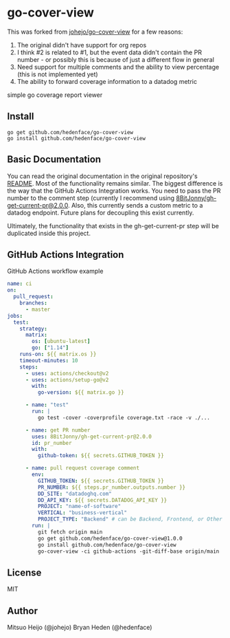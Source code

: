 # go-cover-view

This was forked from [johejo/go-cover-view](https://github.com/johejo/go-cover-view) for a few reasons:

1. The original didn't have support for org repos
2. I think #2 is related to #1, but the event data didn't contain the PR number - or possibly this is because of just a different flow in general
3. Need support for multiple comments and the ability to view percentage (this is not implemented yet)
4. The ability to forward coverage information to a datadog metric

simple go coverage report viewer

## Install

```
go get github.com/hedenface/go-cover-view
go install github.com/hedenface/go-cover-view
```

## Basic Documentation

You can read the original documentation in the original repository's [README](https://github.com/johejo/go-cover-view/blob/master/README.md). Most of the functionality remains similar. The biggest difference is the way that the GitHub Actions Integration works. You need to pass the PR number to the comment step (currently I recommend using [8BitJonny/gh-get-current-pr@2.0.0](https://github.com/8BitJonny/gh-get-current-pr). Also, this currently sends a custom metric to a datadog endpoint. Future plans for decoupling this exist currently.

Ultimately, the functionality that exists in the gh-get-current-pr step will be duplicated inside this project.

## GitHub Actions Integration

GitHub Actions workflow example

```yaml
name: ci
on:
  pull_request:
    branches:
      - master
jobs:
  test:
    strategy:
      matrix:
        os: [ubuntu-latest]
        go: ["1.14"]
    runs-on: ${{ matrix.os }}
    timeout-minutes: 10
    steps:
      - uses: actions/checkout@v2
      - uses: actions/setup-go@v2
        with:
          go-version: ${{ matrix.go }}

      - name: "test"
        run: |
          go test -cover -coverprofile coverage.txt -race -v ./...

      - name: get PR number
        uses: 8BitJonny/gh-get-current-pr@2.0.0
        id: pr_number
        with:
          github-token: ${{ secrets.GITHUB_TOKEN }}

      - name: pull request coverage comment
        env:
          GITHUB_TOKEN: ${{ secrets.GITHUB_TOKEN }}
          PR_NUMBER: ${{ steps.pr_number.outputs.number }}
          DD_SITE: "datadoghq.com"
          DD_API_KEY: ${{ secrets.DATADOG_API_KEY }}
          PROJECT: "name-of-software"
          VERTICAL: "business-vertical"
          PROJECT_TYPE: "Backend" # can be Backend, Frontend, or Other
        run: |
          git fetch origin main
          go get github.com/hedenface/go-cover-view@1.0.0
          go install github.com/hedenface/go-cover-view
          go-cover-view -ci github-actions -git-diff-base origin/main
```

## License

MIT

## Author

Mitsuo Heijo (@johejo)
Bryan Heden (@hedenface)
